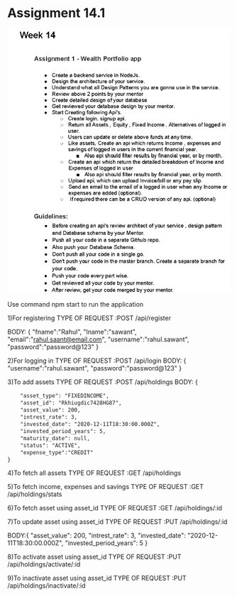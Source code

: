 # Assignment 14.1
![img](./Screenshot.PNG)

Use command npm start to run the application

1)For registering
TYPE OF REQUEST :POST
/api/register

BODY: {
     "fname":"Rahul",
    "lname":"sawant",
    "email":"rahul.saant@email.com",
    "username":"rahul.sawant",
    "password":"password@123"
}

2)For logging in
TYPE OF REQUEST :POST
/api/login
BODY: {
    "username":"rahul.sawant",
    "password":"password@123"
}

3)To add assets
TYPE OF REQUEST :POST
/api/holdings
BODY: {

        "asset_type": "FIXEDINCOME",
        "asset_id": "Rkhiugdic7428HG87",
        "asset_value": 200,
        "intrest_rate": 3,
        "invested_date": "2020-12-11T18:30:00.000Z",
        "invested_period_years": 5,
        "maturity_date": null,
        "status": "ACTIVE",
        "expense_type":"CREDIT"
    }
	
4)To fetch all assets
TYPE OF REQUEST :GET
/api/holdings

5)To fetch income, expenses and savings
TYPE OF REQUEST :GET
/api/holdings/stats

6)To fetch asset using asset_id
TYPE OF REQUEST :GET
/api/holdings/:id

7)To update asset using asset_id
TYPE OF REQUEST :PUT
/api/holdings/:id

BODY:{
		"asset_value": 200,
        "intrest_rate": 3,
        "invested_date": "2020-12-11T18:30:00.000Z",
        "invested_period_years": 5
	}
	
8)To activate asset using asset_id
TYPE OF REQUEST :PUT
/api/holdings/activate/:id

9)To inactivate asset using asset_id
TYPE OF REQUEST :PUT
/api/holdings/inactivate/:id